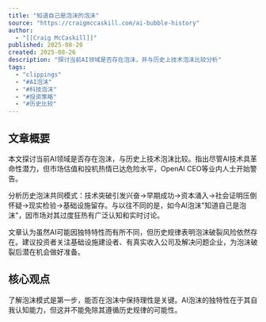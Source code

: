 ```yaml
---
title: "知道自己是泡沫的泡沫"
source: "https://craigmccaskill.com/ai-bubble-history"
author:
  - "[[Craig McCaskill]]"
published: 2025-08-20
created: 2025-08-26
description: "探讨当前AI领域是否存在泡沫，并与历史上技术泡沫比较分析"
tags:
  - "clippings"
  - "#AI泡沫"
  - "#科技泡沫"
  - "#投资策略"
  - "#历史比较"
---
```


## 文章概要

本文探讨当前AI领域是否存在泡沫，与历史上技术泡沫比较。指出尽管AI技术具革命性潜力，但市场估值和投机热情已达危险水平，OpenAI CEO等业内人士开始警告。

分析历史泡沫共同模式：技术突破引发兴奋→早期成功→资本涌入→社会证明压倒怀疑→现实检验→基础设施留存。与以往不同的是，如今AI泡沫"知道自己是泡沫"，因市场对其过度狂热有广泛认知和实时讨论。

文章认为虽然AI可能因独特特性而有所不同，但历史规律表明泡沫破裂风险依然存在。建议投资者关注基础设施建设者、有真实收入公司及解决问题企业，为泡沫破裂后潜在机会做好准备。

## 核心观点

了解泡沫模式是第一步，能否在泡沫中保持理性是关键。AI泡沫的独特性在于其自我认知能力，但这并不能免除其遵循历史规律的可能性。